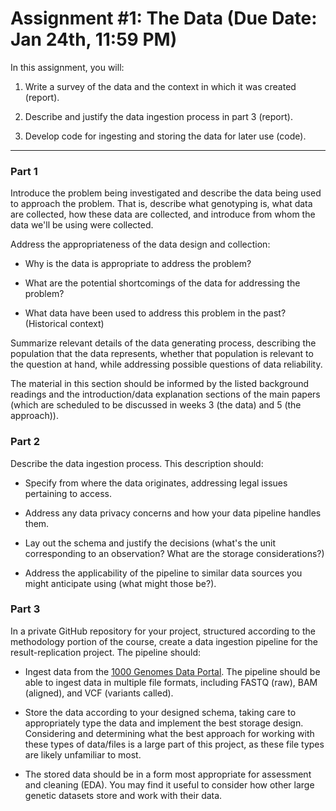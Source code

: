 Assignment #1: The Data (Due Date: Jan 24th, 11:59 PM)
=======================

In this assignment, you will:

1.  Write a survey of the data and the context in which it was created (report).

2.  Describe and justify the data ingestion process in part 3 (report).

3.  Develop code for ingesting and storing the data for later use (code).

* * * * *

### Part 1

Introduce the problem being investigated and describe the data being used to approach the problem. That is, describe what genotyping is, what data are collected, how these data are collected, and introduce from whom the data we'll be using were collected.

Address the appropriateness of the data design and collection:

-   Why is the data is appropriate to address the problem? 

-   What are the potential shortcomings of the data for addressing the problem? 

-   What data have been used to address this problem in the past? (Historical context)

Summarize relevant details of the data generating process, describing the population that the data represents, whether that population is relevant to the question at hand, while addressing possible questions of data reliability.

The material in this section should be informed by the listed background readings and the introduction/data explanation sections of the main papers (which are scheduled to be discussed in weeks 3 (the data) and 5 (the approach)).

### Part 2

Describe the data ingestion process. This description should: 

-   Specify from where the data originates, addressing legal issues pertaining to access.

-   Address any data privacy concerns and how your data pipeline handles them.

-   Lay out the schema and justify the decisions (what's the unit corresponding to an observation? What are the storage considerations?)

-   Address the applicability of the pipeline to similar data sources you might anticipate using (what might those be?).

### Part 3

In a private GitHub repository for your project, structured according to the methodology portion of the course, create a data ingestion pipeline for the result-replication project. The pipeline should:

-   Ingest data from the [1000 Genomes Data Portal](https://www.internationalgenome.org/data#download). The pipeline should be able to ingest data in multiple file formats, including FASTQ (raw), BAM (aligned), and VCF (variants called). 

-   Store the data according to your designed schema, taking care to appropriately type the data and implement the best storage design. Considering and determining what the best approach for working with these types of data/files is a large part of this project, as these file types are likely unfamiliar to most.

-   The stored data should be in a form most appropriate for assessment and cleaning (EDA). You may find it useful to consider how other large genetic datasets store and work with their data.

